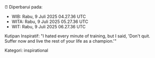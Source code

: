 ⏰ Diperbarui pada:
- WIB: Rabu, 9 Juli 2025 04.27.36 UTC
- WITA: Rabu, 9 Juli 2025 05.27.36 UTC
- WIT: Rabu, 9 Juli 2025 06.27.36 UTC

Kutipan Inspiratif:
"I hated every minute of training, but I said, 'Don't quit. Suffer now and live the rest of your life as a champion.'"


Kategori: inspirational

